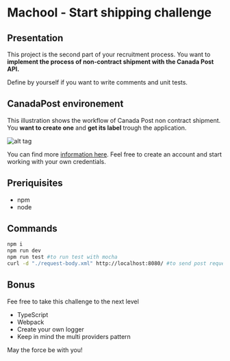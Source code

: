 # Machool - Start shipping challenge

## Presentation
This project is the second part of your recruitment process.
You want to **implement the process of non-contract shipment with the Canada Post API.** 

Define by yourself if you want to write comments and unit tests.

## CanadaPost environement
This illustration shows the workflow of Canada Post non contract shipment. You **want to create one** and **get its label** trough the application.

![alt tag](https://www.canadapost.ca/cpo/mc/business/productsservices/developers/images/onestepshipping_workflow_en_2.jpg)

You can find more [information here](https://www.canadapost.ca/cpo/mc/business/productsservices/developers/services/onestepshipping/default.jsf). Feel free to create an account and start working with your own credentials.

## Preriquisites
- npm
- node

## Commands
```bash
npm i
npm run dev
npm run test #to run test with mocha
curl -d "./request-body.xml" http://localhost:8080/ #to send post request to server
```

## Bonus
Fee free to take this challenge to the next level
- TypeScript
- Webpack
- Create your own logger
- Keep in mind the multi providers pattern

May the force be with you!